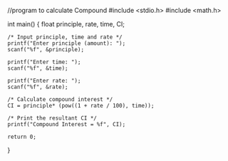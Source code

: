 //program to calculate Compound 
#include <stdio.h>
#include <math.h>

int main()
{
    float principle, rate, time, CI;

    /* Input principle, time and rate */
    printf("Enter principle (amount): ");
    scanf("%f", &principle);

    printf("Enter time: ");
    scanf("%f", &time);

    printf("Enter rate: ");
    scanf("%f", &rate);

    /* Calculate compound interest */
    CI = principle* (pow((1 + rate / 100), time));

    /* Print the resultant CI */
    printf("Compound Interest = %f", CI);

    return 0;
}
